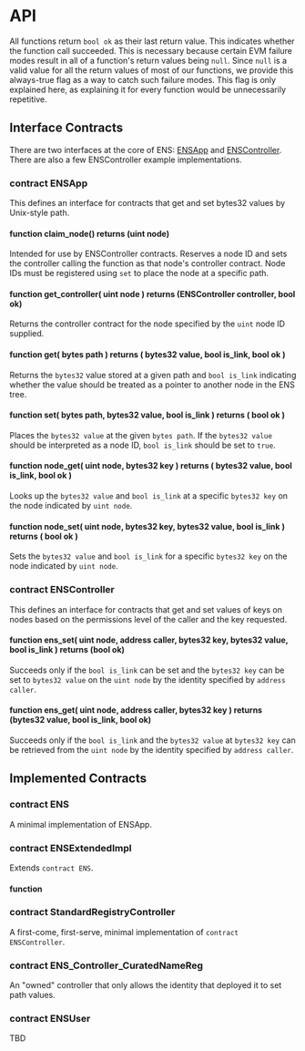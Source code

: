 # API

All functions return `bool ok` as their last return value. This indicates whether the function call succeeded. This is necessary because certain EVM failure modes result in all of a function's return values being `null`. Since `null` is a valid value for all the return values of most of our functions, we provide this always-true flag as a way to catch such failure modes. This flag is only explained here, as explaining it for every function would be unnecessarily repetitive.

## Interface Contracts

There are two interfaces at the core of ENS: [ENSApp](#ENSApp) and [ENSController](#ENSController). There are also a few ENSController example implementations.

### contract ENSApp

This defines an interface for contracts that get and set bytes32 values by Unix-style path.

#### function claim_node() returns (uint node)
Intended for use by ENSController contracts. Reserves a node ID and sets the controller calling the function as that node's controller contract. Node IDs must be registered using `set` to place the node at a specific path.

#### function get_controller( uint node ) returns (ENSController controller, bool ok)
Returns the controller contract for the node specified by the `uint` node ID supplied.

#### function get( bytes path ) returns ( bytes32 value, bool is_link, bool ok )
Returns the `bytes32` value stored at a given path and `bool is_link` indicating whether the value should be treated as a pointer to another node in the ENS tree.

#### function set( bytes path, bytes32 value, bool is_link ) returns ( bool ok )
Places the `bytes32 value` at the given `bytes path`. If the `bytes32 value` should be interpreted as a node ID, `bool is_link` should be set to `true`.

#### function node_get( uint node, bytes32 key ) returns ( bytes32 value, bool is_link, bool ok )
Looks up the `bytes32 value` and `bool is_link` at a specific `bytes32 key` on the node indicated by `uint node`.

#### function node_set( uint node, bytes32 key, bytes32 value, bool is_link ) returns ( bool ok )
Sets the `bytes32 value` and `bool is_link` for a specific `bytes32 key` on the node indicated by `uint node`.

### contract ENSController

This defines an interface for contracts that get and set values of keys on nodes based on the permissions level of the caller and the key requested.

#### function ens_set( uint node, address caller, bytes32 key, bytes32 value, bool is_link ) returns (bool ok)
Succeeds only if the `bool is_link` can be set and the `bytes32 key` can be set to `bytes32 value` on the `uint node` by the identity specified by `address caller`.

#### function ens_get( uint node, address caller, bytes32 key ) returns (bytes32 value, bool is_link, bool ok)
Succeeds only if the `bool is_link` and the `bytes32 value` at `bytes32 key` can be retrieved from the `uint node` by the identity specified by `address caller`.


## Implemented Contracts

### contract ENS

A minimal implementation of ENSApp.

### contract ENSExtendedImpl

Extends `contract ENS`. 

#### function

### contract StandardRegistryController

A first-come, first-serve, minimal implementation of `contract ENSController`.

### contract ENS_Controller_CuratedNameReg

An "owned" controller that only allows the identity that deployed it to set path values.

### contract ENSUser

TBD
